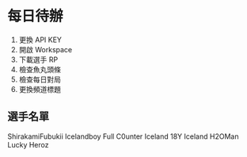 # 每日待辦
1. 更換 API KEY
2. 開啟 Workspace
3. 下載選手 RP
4. 檢查魚丸頭條
5. 檢查每日對局
6. 更換頻道標題

## 選手名單
ShirakamiFubukii
Icelandboy
Full C0unter
Iceland 18Y
Iceland H2OMan
Lucky Heroz
